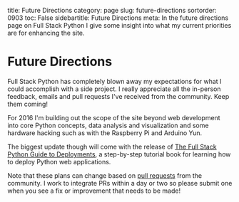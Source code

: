 title: Future Directions
category: page
slug: future-directions
sortorder: 0903
toc: False
sidebartitle: Future Directions
meta: In the future directions page on Full Stack Python I give some insight into what my current priorities are for enhancing the site.


# Future Directions
Full Stack Python has completely blown away my expectations for what I could
accomplish with a side project. I really appreciate all the in-person feedback,
emails and pull requests I've received from the community. Keep them coming!

For 2016 I'm building out the scope of the site beyond web development into
core Python concepts, data analysis and visualization and some hardware 
hacking such as with the Raspberry Pi and Arduino Yun.

The biggest update though will come with the release of
[The Full Stack Python Guide to Deployments](http://www.deploypython.com/),
a step-by-step tutorial book for learning how to deploy Python web 
applications.

Note that these plans can change based on 
[pull requests](https://github.com/makaimc/fullstackpython.com/pulls)
from the community. I work to integrate PRs within a day or two so please 
submit one when you see a fix or improvement that needs to be made!

